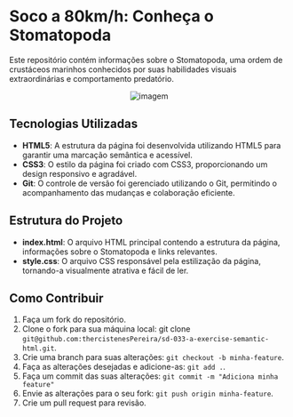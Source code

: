 # Soco a 80km/h: Conheça o Stomatopoda

Este repositório contém informações sobre o Stomatopoda, uma ordem de crustáceos marinhos conhecidos por suas habilidades visuais extraordinárias e comportamento predatório.

<div align="center">
  
![imagem](https://static.inaturalist.org/photos/30437316/medium.jpg)

</div>

## Tecnologias Utilizadas

- **HTML5**: A estrutura da página foi desenvolvida utilizando HTML5 para garantir uma marcação semântica e acessível.
- **CSS3**: O estilo da página foi criado com CSS3, proporcionando um design responsivo e agradável.
- **Git**: O controle de versão foi gerenciado utilizando o Git, permitindo o acompanhamento das mudanças e colaboração eficiente.

## Estrutura do Projeto
- **index.html**: O arquivo HTML principal contendo a estrutura da página, informações sobre o Stomatopoda e links relevantes.
- **style.css**: O arquivo CSS responsável pela estilização da página, tornando-a visualmente atrativa e fácil de ler.

## Como Contribuir
1. Faça um fork do repositório.
2. Clone o fork para sua máquina local: git clone `git@github.com:thercistenesPereira/sd-033-a-exercise-semantic-html.git`.
3. Crie uma branch para suas alterações: `git checkout -b minha-feature`.
4. Faça as alterações desejadas e adicione-as: `git add .`.
5. Faça um commit das suas alterações: `git commit -m "Adiciona minha feature"`
6. Envie as alterações para o seu fork: `git push origin minha-feature`.
7. Crie um pull request para revisão.


